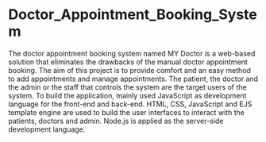 # Doctor_Appointment_Booking_System
The doctor appointment booking system named MY Doctor is a web-based solution that eliminates the drawbacks of the manual doctor appointment booking. The aim of this project is to provide comfort and an easy method to add appointments and manage appointments. The patient, the doctor and the admin or the staff that controls the system are the target users of the system. To build the application, mainly used JavaScript as development language for the front-end and back-end. HTML, CSS, JavaScript and EJS template engine are used to build the user interfaces to interact with the patients, doctors and admin. Node.js is applied as the server-side development language.
